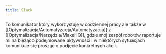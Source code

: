 ```yaml
---
title: Slack
---
```

To komunikator który wykorzystuję w codziennej pracy ale także w [[Optymalizacja/Automatyzacja/Automatyzacja]] z [[Optymalizacja/Narzędzia/MakeHQ]], gdzie mój zespół robotów raportuje mi na bieżąco podejmowane aktywności i w niektórych sytuacjach komunikuje się prosząc o podjęcie konkretnych akcji.